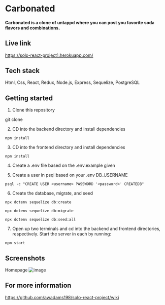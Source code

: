 # Carbonated

#### Carbonated is a clone of untappd where you can post you favorite soda flavors and combinations.

## Live link
https://solo-react-project1.herokuapp.com/

## Tech stack 
Html, Css, React, Redux, Node.js, Express, Sequelize, PostgreSQL

## Getting started

1. Clone this repository

git clone 

2. CD into the backend directory and install dependencies

```npm install```

3. CD into the frontend directory and install dependencies

```npm install```

4. Create a .env file based on the .env.example given

5. Create a user in psql based on your .env DB_USERNAME

```psql -c "CREATE USER <username> PASSWORD '<password>' CREATEDB"```

6. Create the database, migrate, and seed

```npx dotenv sequelize db:create```

```npx dotenv sequelize db:migrate```

```npx dotenv sequelize db:seed:all```

7. Open up two terminals and cd into the backend and frontend directories, respectively. Start the server in each by running:

```npm start```

## Screenshots
Homepage
![image](https://user-images.githubusercontent.com/86488501/162500386-dfba046d-589c-4db3-945d-3cbfe58283fa.png)


## For more information 
https://github.com/awadams198/solo-react-project/wiki
